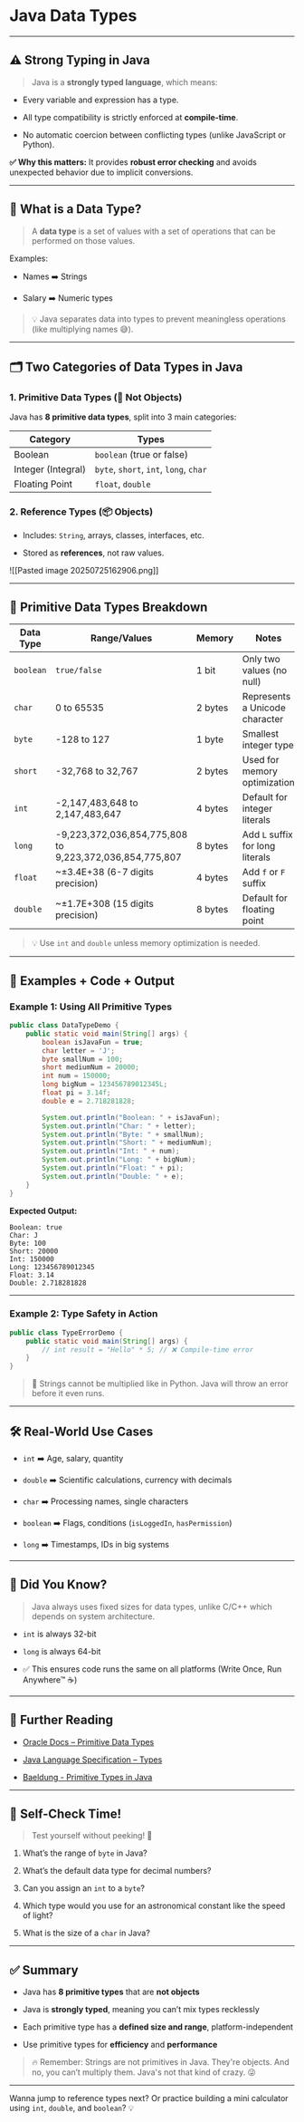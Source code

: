 
# Java Data Types

---

## ⚠️ Strong Typing in Java

> Java is a **strongly typed language**, which means:

- Every variable and expression has a type.
    
- All type compatibility is strictly enforced at **compile-time**.
    
- No automatic coercion between conflicting types (unlike JavaScript or Python).
    

**✅ Why this matters:** It provides **robust error checking** and avoids unexpected behavior due to implicit conversions.

---

## 🧱 What is a Data Type?

> A **data type** is a set of values with a set of operations that can be performed on those values.

Examples:

- Names ➡️ Strings
    
- Salary ➡️ Numeric types
    

> 💡 Java separates data into types to prevent meaningless operations (like multiplying names 😅).

---

## 🗂️ Two Categories of Data Types in Java

### 1. **Primitive Data Types** (🔨 Not Objects)

Java has **8 primitive data types**, split into 3 main categories:

|Category|Types|
|---|---|
|Boolean|`boolean` (true or false)|
|Integer (Integral)|`byte`, `short`, `int`, `long`, `char`|
|Floating Point|`float`, `double`|

### 2. **Reference Types** (📦 Objects)

- Includes: `String`, arrays, classes, interfaces, etc.
    
- Stored as **references**, not raw values.
    

![[Pasted image 20250725162906.png]]

---

## 🧮 Primitive Data Types Breakdown

| Data Type | Range/Values                                            | Memory  | Notes                            |     |
| --------- | ------------------------------------------------------- | ------- | -------------------------------- | --- |
| `boolean` | `true/false`                                            | 1 bit   | Only two values (no null)        |     |
| `char`    | 0 to 65535                                              | 2 bytes | Represents a Unicode character   |     |
| `byte`    | -128 to 127                                             | 1 byte  | Smallest integer type            |     |
| `short`   | -32,768 to 32,767                                       | 2 bytes | Used for memory optimization     |     |
| `int`     | -2,147,483,648 to 2,147,483,647                         | 4 bytes | Default for integer literals     |     |
| `long`    | -9,223,372,036,854,775,808 to 9,223,372,036,854,775,807 | 8 bytes | Add `L` suffix for long literals |     |
| `float`   | ~±3.4E+38 (6-7 digits precision)                        | 4 bytes | Add `f` or `F` suffix            |     |
| `double`  | ~±1.7E+308 (15 digits precision)                        | 8 bytes | Default for floating point       |     |

> 💡 Use `int` and `double` unless memory optimization is needed.

---

## 🧪 Examples + Code + Output

### Example 1: Using All Primitive Types

```java
public class DataTypeDemo {
    public static void main(String[] args) {
        boolean isJavaFun = true;
        char letter = 'J';
        byte smallNum = 100;
        short mediumNum = 20000;
        int num = 150000;
        long bigNum = 123456789012345L;
        float pi = 3.14f;
        double e = 2.718281828;

        System.out.println("Boolean: " + isJavaFun);
        System.out.println("Char: " + letter);
        System.out.println("Byte: " + smallNum);
        System.out.println("Short: " + mediumNum);
        System.out.println("Int: " + num);
        System.out.println("Long: " + bigNum);
        System.out.println("Float: " + pi);
        System.out.println("Double: " + e);
    }
}
```

**Expected Output:**

```
Boolean: true
Char: J
Byte: 100
Short: 20000
Int: 150000
Long: 123456789012345
Float: 3.14
Double: 2.718281828
```

---

### Example 2: Type Safety in Action

```java
public class TypeErrorDemo {
    public static void main(String[] args) {
        // int result = "Hello" * 5; // ❌ Compile-time error
    }
}
```

> 🚫 Strings cannot be multiplied like in Python. Java will throw an error before it even runs.

---

## 🛠️ Real-World Use Cases

- `int` ➡️ Age, salary, quantity
    
- `double` ➡️ Scientific calculations, currency with decimals
    
- `char` ➡️ Processing names, single characters
    
- `boolean` ➡️ Flags, conditions (`isLoggedIn`, `hasPermission`)
    
- `long` ➡️ Timestamps, IDs in big systems
    

---

## 🧠 Did You Know?

> Java always uses fixed sizes for data types, unlike C/C++ which depends on system architecture.

- `int` is always 32-bit
    
- `long` is always 64-bit
    
- ✅ This ensures code runs the same on all platforms (Write Once, Run Anywhere™ ☕)
    

---

## 🧵 Further Reading

- [Oracle Docs – Primitive Data Types](https://docs.oracle.com/javase/tutorial/java/nutsandbolts/datatypes.html)
    
- [Java Language Specification – Types](https://docs.oracle.com/javase/specs/jls/se17/html/jls-4.html)
    
- [Baeldung - Primitive Types in Java](https://www.baeldung.com/java-primitives)
    

---

## 🧠 Self-Check Time!

> Test yourself without peeking! 👀

1. What’s the range of `byte` in Java?
    
2. What’s the default data type for decimal numbers?
    
3. Can you assign an `int` to a `byte`?
    
4. Which type would you use for an astronomical constant like the speed of light?
    
5. What is the size of a `char` in Java?
    

---

## ✅ Summary

- Java has **8 primitive types** that are **not objects**
    
- Java is **strongly typed**, meaning you can’t mix types recklessly
    
- Each primitive type has a **defined size and range**, platform-independent
    
- Use primitive types for **efficiency** and **performance**
    

> 🔥 Remember: Strings are not primitives in Java. They're objects. And no, you can’t multiply them. Java's not that kind of crazy. 😜

---

Wanna jump to reference types next? Or practice building a mini calculator using `int`, `double`, and `boolean`? 💡